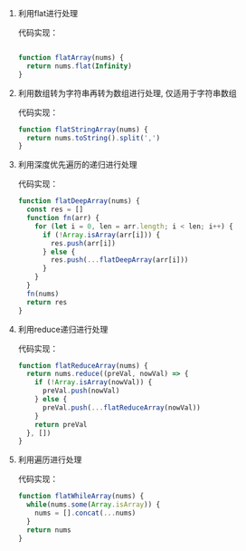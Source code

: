 1. 利用flat进行处理

   代码实现：

   ```js
   
   function flatArray(nums) {
     return nums.flat(Infinity)
   }
   ```

2. 利用数组转为字符串再转为数组进行处理, 仅适用于字符串数组

   代码实现：

   ```js
   function flatStringArray(nums) {
     return nums.toString().split(',')
   }
   ```

3. 利用深度优先遍历的递归进行处理

   代码实现：

   ```js
   function flatDeepArray(nums) {
     const res = []
     function fn(arr) {
       for (let i = 0, len = arr.length; i < len; i++) {
         if (!Array.isArray(arr[i])) {
           res.push(arr[i])
         } else {
           res.push(...flatDeepArray(arr[i]))
         }
       }
     }
     fn(nums)
     return res
   }
   ```

4. 利用reduce递归进行处理

   代码实现：

   ```js
   function flatReduceArray(nums) {
     return nums.reduce((preVal, nowVal) => {
       if (!Array.isArray(nowVal)) {
         preVal.push(nowVal)
       } else {
         preVal.push(...flatReduceArray(nowVal))
       }
       return preVal
     }, [])
   }
   ```

5. 利用遍历进行处理

   代码实现：

   ```js
   function flatWhileArray(nums) {
     while(nums.some(Array.isArray)) {
       nums = [].concat(...nums)
     }
     return nums
   }
   ```

   